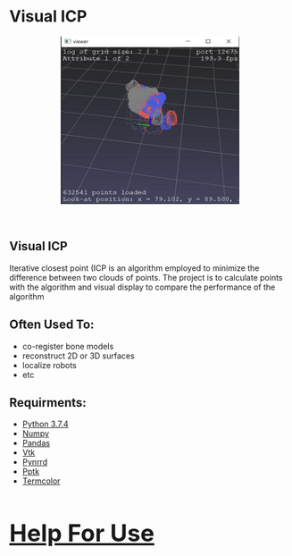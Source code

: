 # Visual ICP
<p align="center"><img src="/Documents/logo.jpg" alt="Visual ICP" width=320 height=300/></p>
<br>

## Visual ICP
Iterative closest point (ICP is an algorithm employed to minimize the difference between two clouds of points.
The project is to calculate points with the algorithm and visual display to compare the performance of the algorithm

## Often Used To:
 * co-register bone models
 * reconstruct 2D or 3D surfaces
 * localize robots
 * etc


## Requirments:
 * <a href="https://www.python.org/downloads/release/python-374/">Python 3.7.4</a>
 * <a href="https://pypi.org/project/numpy1/">Numpy</a>
 * <a href="https://pypi.org/project/pandas/">Pandas</a>
 * <a href="https://pypi.org/project/vtk/">Vtk</a>
 * <a href="https://pypi.org/project/pynrrd/">Pynrrd</a>
 * <a href="https://pypi.org/project/pptk/">Pptk </a>
 * <a href="https://pypi.org/project/termcolor/">Termcolor</a>



 ## <a href="/Documents/Report-ENG.pdf"><h1>Help For Use</h1></a>

